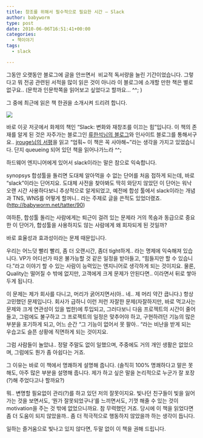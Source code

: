 ```yaml
---
title: 창조를 위해서 필수적으로 필요한 시간 – Slack
author: babyworm
type: post
date: 2010-06-06T16:51:41+00:00
categories:
  - 책이야기
tags:
  - slack

---
```

그동안 오랫동안 블로그에 글을 안쓰면서  비교적 독서량을 늘린 기간이었습니다.
그렇다고 뭐 전공 관련된 서적을 많이 읽은 것이 아니라 이 블로그에 소개할 만한 책은 별로 없구요.. (문학과 인문학쪽을 읽어보고 싶었다고 할까요… ^^; )

그 중에 최근에 읽은 책 한권을 소개시켜 드리려 합니다.

<img decoding="async" src="https://image.yes24.com/momo/TopCate82/MidCate04/8134833.jpg" data-recalc-dims="1" />

바로 이곳 저곳에서 화제의 책인 “Slack: 변화와 재창조를 이끄는 힘”입니다.
이 책의 존재를 알게 된 것은 자주가는 블로그인 <a href="http://bobbyryu.blogspot.com/2010/05/slack.html" target="_blank">류한석님의 블로그</a>와 인사이트 블로그를 통해서구요..
<a href="http://jhrogue.blogspot.com/2010/05/blog-post_30.html?utm_source=feedburner&utm_medium=feed&utm_campaign=Feed%3A+blogspot%2FASpE+%28%3F%3F%3F+vs+%3F%29" target="_blank">jrouge님의 서평</a>을 읽고 “엄훠~ 이 책은 꼭 사야해~”라는 생각을 가지고 있었습니다. 단지 queueing 되어 있던 책을 읽어나가느라 ^^;

하드웨어 엔지니어에게 있어서 slack이라는 말은 참으로 익숙합니다.

synopsys 합성툴을 돌리면 도대체 알아먹을 수 없는 단어를 처음 접하게 되는데, 바로 “slack”이라는 단어지요.
도대체 사전을 찾아봐도 딱히 와닫지 않았던 이 단어는 워낙 오랜 시간 사용하다보니 추상적으로 알게되었고, 예전에 합성 툴에서 slack이라는 개념과 TNS, WNS를 어떻게 할꺼니.. 라는 주제로 글을 쓴적도 있었더랬죠. (<a href="http://babyworm.net/tatter/90" target="_blank">http://babyworm.net/tatter/90</a>)

여하튼, 합성툴 돌리는 사람에게는 퇴근이 걸려 있는 문제라 거의 목숨과 동급으로 중요한 이 단어가, 합성툴을 사용하지도 않는 사람에게 왜 회자되게 된 것일까?

바로 효율성과 효과성이라는 문제 때문입니다.

우리는 어느덧 빨리 빨리, 좀 더 오랜시간, 좀더 tight하게.. 라는 명제에 익숙해져 있습니다.
VP가 어디선가 따온 불가능할 것 같은 일정을 받아들고, “힘들지만 할 수 있습니다.”라고 이야기 할 수 있는 사람이 능력있는 엔지니어로 생각하게 되는 것이지요.
물론, Quality는 떨어질 수 밖에 없지만, 고객에게 크게 문제가 안된다면.. 이라면서 뒤로 쌓아두게 됩니다.

이 문제는 제가 회사를 다니고, 머리가 굵어지면서(아.. 네.. 제 머리 약간 큽니다.) 항상 고민했던 문제입니다.
회사가 급하니 이런 저런 자잘한 문제(자잘하지만, 바로 먹고사는 문제와 크게 연관성이 있을 법한)에 투입되고, 그러다보니 다음 프로젝트의 시간이 줄어들고, 그럼에도 불구하고 그 프로젝트의 일정은 맞추어야 하고, 구현하려던 기능의 많은 부분을 포기하게 되고, 어느 순간 “그 기능이 없어서 못 팔아.. “라는 비난을 받게 되는 우습고도 슬픈 상황에 직면하게 되는 것이지요.

그럼 사람들이 놀았냐.. 정말 주말도 없이 일했으며, 주중에도 거의 개인 생활은 없었으며, 그럼에도 뭔가 좀 아쉽다는 거죠.

그 이유는 바로 이 책에서 명쾌하게 설명해 줍니다. (솔직히 100% 명쾌하다고 말은 못해도, 아주 많은 부분을 설명해 줍니다. 제가 하고 싶은 말을 논리적으로 누군가 잘 포장(?)해 주었다고나 할까요?)

뭐.. 변명할 필요없이 관리(?)를 하고 있던 저의 잘못이지요.
빛나던 친구들이 빛을 잃어가는 것을 보면서도, ‘뭔가 잘못되었구나’를 느끼면서도, 기껏 해줄 수 있는 것이 motivation을 주는 것 밖에 없었으니까요. 참 무력했던 거죠.
당시에 이 책을 읽었다면 좀 더 도움이 되지 않았을까.. 좀 더 적극적으로 행동하지 않았을까 하는 생각이 듭니다.

일하는 즐거움으로 빛나고 있지 않다면, 두말 없이 이 책을 권해 드립니다.
